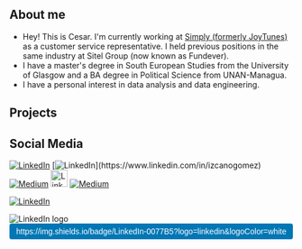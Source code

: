 ## About me
- Hey! This is Cesar. I'm currently working at [Simply (formerly JoyTunes)](https://www.hellosimply.com/]) as a customer service representative. I held previous positions in the same industry at Sitel Group (now known as Fundever). 
- I have a master's degree in South European Studies from the University of Glasgow and a BA degree in Political Science from UNAN-Managua.
- I have a personal interest in data analysis and data engineering. 

## Projects

## Social Media
[![LinkedIn](https://img.shields.io/badge/LinkedIn-0077B5?logo=linkedin&logoColor=white)](https://www.linkedin.com/in/izcanogomez/)
[![LinkedIn](https://img.shields.io/badge/LinkedIn-0077B5?style=for-the-badge&logo=(https://icons8.com/icon/13930/linkedin)/path/linkedin.svg&logoColor=white)](https://www.linkedin.com/in/izcanogomez)
[![Medium](https://img.shields.io/badge/Medium-000000?style=for-the-badge&logo=medium&logoColor=white)](https://medium.com/@cesarizcano)
[<img src="https://img.icons8.com/ios-filled/50/0077B5/linkedin.png" alt="LinkedIn" height="30"/>](https://www.linkedin.com/in/izcanogomez)
[![Medium](https://img.shields.io/badge/Medium-000000?style=for-the-badge&logo=medium&logoColor=white)](https://medium.com/@cesarizcano)

[<img src="https://img.shields.io/badge/LinkedIn-0077B5?style=for-the-badge&logo=linkedin&logoColor=white" alt="LinkedIn"/>](https://www.linkedin.com/in/izcanogomez)

<a href="https://www.linkedin.com/in/izcanogomez" style="text-decoration: none;">
  <img src="https://img.icons8.com/color/28/ffffff/linkedin--v1.png" alt="LinkedIn logo" style="vertical-align: middle;"/>
  <span style="display: inline-block; background-color: #0077B5; color: white; padding: 6px 12px; font-family: sans-serif; font-size: 14px; border-radius: 4px; vertical-align: middle;">
    https://img.shields.io/badge/LinkedIn-0077B5?logo=linkedin&logoColor=white
  </span>
</a>
